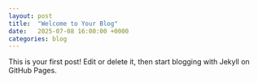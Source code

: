 ```yaml
---
layout: post
title:  "Welcome to Your Blog"
date:   2025-07-08 16:00:00 +0000
categories: blog
---
```


This is your first post! Edit or delete it, then start blogging with Jekyll on GitHub Pages.
